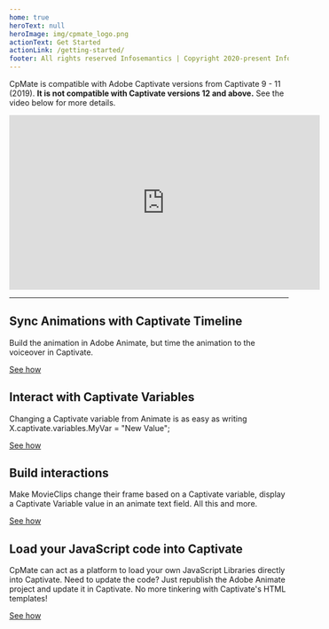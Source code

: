 ```yaml
---
home: true
heroText: null
heroImage: img/cpmate_logo.png
actionText: Get Started
actionLink: /getting-started/
footer: All rights reserved Infosemantics | Copyright 2020-present Infosemantics
---
```


CpMate is compatible with Adobe Captivate versions from Captivate 9 - 11 (2019). **It is not compatible with Captivate versions 12 and above.** See the video below for more details.

<div style="flex align-items:center"><iframe width="560" height="315" src="https://www.youtube.com/embed/csGCXwnkpTM" title="YouTube video player" frameborder="0" allow="accelerometer; autoplay; clipboard-write; encrypted-media; gyroscope; picture-in-picture; web-share" allowfullscreen></iframe></div>

----

<div class="features">
	<div class="feature hero">
		<h2>Sync Animations with Captivate Timeline</h2>
		<p style="text-align:left;">Build the animation in Adobe Animate, but time the animation to the voiceover in Captivate.</p>
		<a href="/cpmate/features/building-animations/captivate-syncing.html" class="nav-link action-button">
			See how
		</a>
	</div>
	<div class="feature hero">
		<h2>Interact with Captivate Variables</h2>
		<p style="text-align:left;">Changing a Captivate variable from Animate is as easy as writing X.captivate.variables.MyVar = "New Value";</p>
		<a href="/cpmate/features/captivate-interaction/#reading-captivate-variables" class="nav-link action-button">
			See how
		</a>
	</div>
	<div class="feature hero">
		<h2>Build interactions</h2>
		<p style="text-align:left;">Make MovieClips change their frame based on a Captivate variable, display a Captivate Variable value in an animate text field. All this and more.</p>
		<a href="/cpmate/features/captivate-interaction/bound-movie-clips.html#xbindplay" class="nav-link action-button">
			See how
		</a>
	</div>
	<div class="feature hero">
		<h2>Load your JavaScript code into Captivate</h2>
		<p style="text-align:left;">CpMate can act as a platform to load your own JavaScript Libraries directly into Captivate. Need to update the code? Just republish the Adobe Animate project and update it in Captivate. No more tinkering with Captivate's HTML templates!</p>
		<a href="/cpmate/features/javascript-api/run-in-captivate-window.html" class="nav-link action-button">
			See how
		</a>
	</div>
</div>
